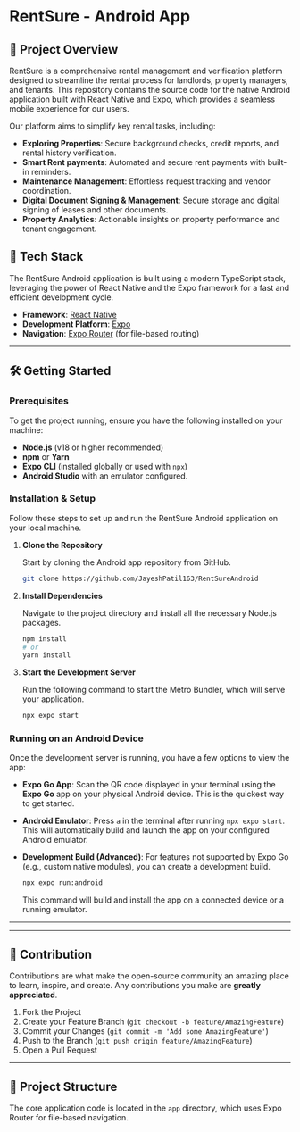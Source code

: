 # RentSure - Android App

## 🏡 Project Overview

RentSure is a comprehensive rental management and verification platform designed to streamline the rental process for landlords, property managers, and tenants. This repository contains the source code for the native Android application built with React Native and Expo, which provides a seamless mobile experience for our users.

Our platform aims to simplify key rental tasks, including:

* **Exploring Properties**: Secure background checks, credit reports, and rental history verification.
* **Smart Rent payments**: Automated and secure rent payments with built-in reminders.
* **Maintenance Management**: Effortless request tracking and vendor coordination.
* **Digital Document Signing & Management**: Secure storage and digital signing of leases and other documents.
* **Property Analytics**: Actionable insights on property performance and tenant engagement.

## 🚀 Tech Stack

The RentSure Android application is built using a modern TypeScript stack, leveraging the power of React Native and the Expo framework for a fast and efficient development cycle.

* **Framework**: [React Native](https://reactnative.dev/)
* **Development Platform**: [Expo](https://expo.dev)
* **Navigation**: [Expo Router](https://docs.expo.dev/router/introduction/) (for file-based routing)

---

## 🛠️ Getting Started

### Prerequisites

To get the project running, ensure you have the following installed on your machine:

* **Node.js** (v18 or higher recommended)
* **npm** or **Yarn**
* **Expo CLI** (installed globally or used with `npx`)
* **Android Studio** with an emulator configured.

### Installation & Setup

Follow these steps to set up and run the RentSure Android application on your local machine.

1.  **Clone the Repository**

    Start by cloning the Android app repository from GitHub.

    ```bash
    git clone https://github.com/JayeshPatil163/RentSureAndroid
    ```

2.  **Install Dependencies**

    Navigate to the project directory and install all the necessary Node.js packages.

    ```bash
    npm install
    # or
    yarn install
    ```

3.  **Start the Development Server**

    Run the following command to start the Metro Bundler, which will serve your application.

    ```bash
    npx expo start
    ```

### Running on an Android Device

Once the development server is running, you have a few options to view the app:

* **Expo Go App**:
    Scan the QR code displayed in your terminal using the **Expo Go** app on your physical Android device. This is the quickest way to get started.

* **Android Emulator**:
    Press `a` in the terminal after running `npx expo start`. This will automatically build and launch the app on your configured Android emulator.

* **Development Build (Advanced)**:
    For features not supported by Expo Go (e.g., custom native modules), you can create a development build.

    ```bash
    npx expo run:android
    ```
    This command will build and install the app on a connected device or a running emulator.

---

---

## 🤝 Contribution

Contributions are what make the open-source community an amazing place to learn, inspire, and create. Any contributions you make are **greatly appreciated**.

1.  Fork the Project
2.  Create your Feature Branch (`git checkout -b feature/AmazingFeature`)
3.  Commit your Changes (`git commit -m 'Add some AmazingFeature'`)
4.  Push to the Branch (`git push origin feature/AmazingFeature`)
5.  Open a Pull Request

---
## 📂 Project Structure

The core application code is located in the `app` directory, which uses Expo Router for file-based navigation.
